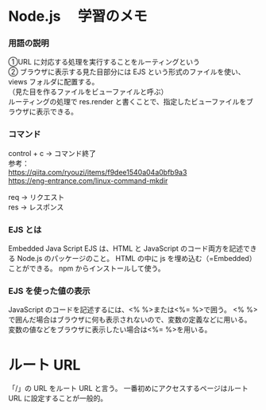 # Node.js 　学習のメモ

### 用語の説明

①URL に対応する処理を実行することをルーティングという</br>
② ブラウザに表示する見た目部分には EJS という形式のファイルを使い、views フォルダに配置する。</br>
（見た目を作るファイルをビューファイルと呼ぶ）</br>
ルーティングの処理で res.render と書くことで、指定したビューファイルをブラウザに表示できる。

### コマンド

control + c → コマンド終了</br>
参考：</br>
https://qiita.com/ryouzi/items/f9dee1540a04a0bfb9a3</br>
https://eng-entrance.com/linux-command-mkdir</br>

req → リクエスト</br>
res → レスポンス</br>

### EJS とは

Embedded Java Script
EJS は、HTML と JavaScript のコード両方を記述できる Node.js のパッケージのこと。
HTML の中に js を埋め込む（=Embedded）ことができる。
npm からインストールして使う。

### EJS を使った値の表示

JavaScript のコードを記述するには、<% %>または<%= %>で囲う。
<% %>で囲んだ場合はブラウザに何も表示されないので、変数の定義などに用いる。
変数の値などをブラウザに表示したい場合は<%= %>を用いる。

# ルート URL

「/」の URL をルート URL と言う。
一番初めにアクセスするページはルート URL に設定することが一般的。
